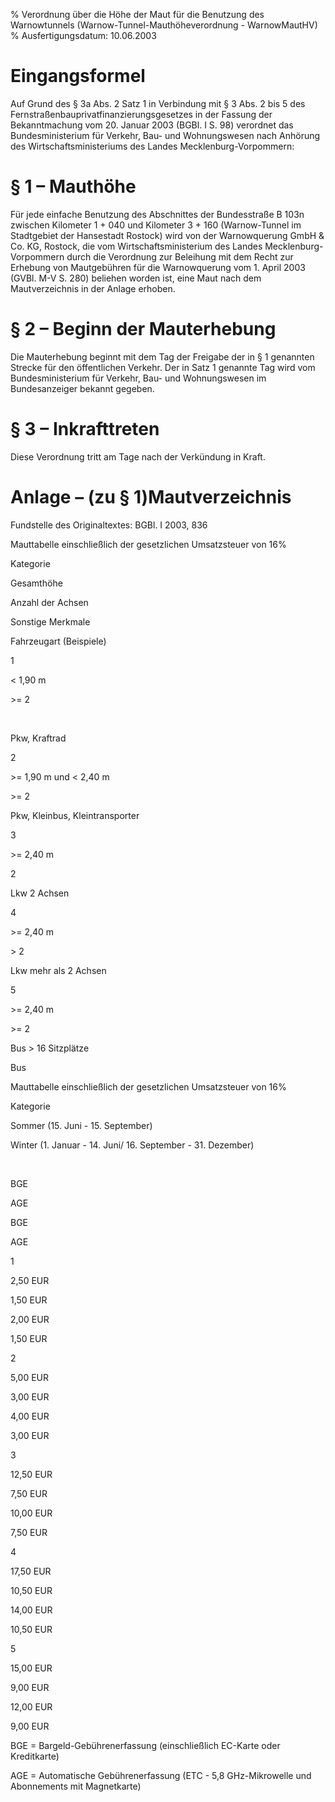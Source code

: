 % Verordnung über die Höhe der Maut für die Benutzung des Warnowtunnels  (Warnow-Tunnel-Mauthöheverordnung - WarnowMautHV)
% Ausfertigungsdatum: 10.06.2003
 
# Eingangsformel

Auf Grund des § 3a Abs. 2 Satz 1 in Verbindung mit § 3 Abs. 2 bis 5 des Fernstraßenbauprivatfinanzierungsgesetzes in der Fassung der Bekanntmachung vom 20. Januar 2003 (BGBl. I S. 98) verordnet das Bundesministerium für Verkehr, Bau- und Wohnungswesen nach Anhörung des Wirtschaftsministeriums des Landes Mecklenburg-Vorpommern:

# § 1 – Mauthöhe

Für jede einfache Benutzung des Abschnittes der Bundesstraße B 103n zwischen Kilometer 1 + 040 und Kilometer 3 + 160 (Warnow-Tunnel im Stadtgebiet der Hansestadt Rostock) wird von der Warnowquerung GmbH & Co. KG, Rostock, die vom Wirtschaftsministerium des Landes Mecklenburg-Vorpommern durch die Verordnung zur Beleihung mit dem Recht zur Erhebung von Mautgebühren für die Warnowquerung vom 1. April 2003 (GVBl. M-V S. 280) beliehen worden ist, eine Maut nach dem Mautverzeichnis in der Anlage erhoben.

# § 2 – Beginn der Mauterhebung

Die Mauterhebung beginnt mit dem Tag der Freigabe der in § 1 genannten Strecke für den öffentlichen Verkehr. Der in Satz 1 genannte Tag wird vom Bundesministerium für Verkehr, Bau- und Wohnungswesen im Bundesanzeiger bekannt gegeben.

# § 3 – Inkrafttreten

Diese Verordnung tritt am Tage nach der Verkündung in Kraft.

# Anlage – (zu § 1)Mautverzeichnis

Fundstelle des Originaltextes: BGBl. I 2003, 836

  

Mauttabelle einschließlich der gesetzlichen Umsatzsteuer von 16%

Kategorie

Gesamthöhe

Anzahl der Achsen

Sonstige Merkmale

Fahrzeugart (Beispiele)

1

&lt; 1,90 m

&gt;= 2

 

Pkw, Kraftrad

2

&gt;= 1,90 m und &lt; 2,40 m

&gt;= 2

Pkw, Kleinbus, Kleintransporter

3

&gt;= 2,40 m

2

Lkw 2 Achsen

4

&gt;= 2,40 m

&gt; 2

Lkw mehr als 2 Achsen

5

&gt;= 2,40 m

&gt;= 2

Bus &gt; 16 Sitzplätze

Bus

Mauttabelle einschließlich der gesetzlichen Umsatzsteuer von 16%

Kategorie

Sommer (15. Juni - 15. September)

Winter (1. Januar - 14. Juni/ 16. September - 31. Dezember)

 

BGE

AGE

BGE

AGE

1

2,50 EUR

1,50 EUR

2,00 EUR

1,50 EUR

2

5,00 EUR

3,00 EUR

4,00 EUR

3,00 EUR

3

12,50 EUR

7,50 EUR

10,00 EUR

7,50 EUR

4

17,50 EUR

10,50 EUR

14,00 EUR

10,50 EUR

5

15,00 EUR

9,00 EUR

12,00 EUR

9,00 EUR

BGE = Bargeld-Gebührenerfassung (einschließlich EC-Karte oder Kreditkarte)

AGE = Automatische Gebührenerfassung (ETC - 5,8 GHz-Mikrowelle und Abonnements mit Magnetkarte)
